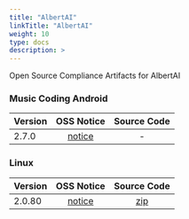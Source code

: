 ```yaml
---
title: "AlbertAI"
linkTitle: "AlbertAI"
weight: 10
type: docs
description: >
---
```


Open Source Compliance Artifacts for AlbertAI

### Music Coding Android

| Version | OSS Notice | Source Code |
|---|:---:|:---:|
| 2.7.0 | [notice](https://opensource.sktelecom.com/compliance_artifacts/albert_ai_music/android/2.7.0/Albert_AI_music_android_2.7.0_OSS_Notice.html)  | - |

### Linux

| Version | OSS Notice | Source Code |
|---|:---:|:---:|
| 2.0.80 | [notice](https://opensource.sktelecom.com/compliance_artifacts/albert/linux/2.0.80/Albert_linux_2.0.80_OSS_Notice.html)  | [zip](https://opensource.sktelecom.com/compliance_artifacts/albert/linux/2.0.80/Albert_linux_2.0.80_sourcecode.zip) |